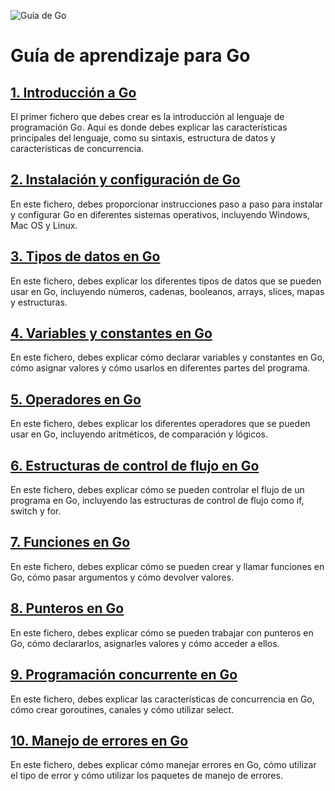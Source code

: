 ![Guía de Go](https://github.com/FuenRob/Tour-de-Go/images/guia-de-go.jpg)

# Guía de aprendizaje para Go

## [1. Introducción a Go](https://github.com/FuenRob/Tour-de-Go/blob/main/1.Introduccion.md)
El primer fichero que debes crear es la introducción al lenguaje de programación Go. Aquí es donde debes explicar las características principales del lenguaje, como su sintaxis, estructura de datos y características de concurrencia.

## [2. Instalación y configuración de Go](https://github.com/FuenRob/Tour-de-Go/blob/main/2.Instalacion-y-configuracion.md)
En este fichero, debes proporcionar instrucciones paso a paso para instalar y configurar Go en diferentes sistemas operativos, incluyendo Windows, Mac OS y Linux.

## [3. Tipos de datos en Go](https://github.com/FuenRob/Tour-de-Go/blob/main/3.Tipos-de-datos.md)
En este fichero, debes explicar los diferentes tipos de datos que se pueden usar en Go, incluyendo números, cadenas, booleanos, arrays, slices, mapas y estructuras.

## [4. Variables y constantes en Go](https://github.com/FuenRob/Tour-de-Go/blob/main/4.-Variables-y-constantes.md)
En este fichero, debes explicar cómo declarar variables y constantes en Go, cómo asignar valores y cómo usarlos en diferentes partes del programa.

## [5. Operadores en Go](https://github.com/FuenRob/Tour-de-Go/blob/main/5.Operadores.md)
En este fichero, debes explicar los diferentes operadores que se pueden usar en Go, incluyendo aritméticos, de comparación y lógicos.

## [6. Estructuras de control de flujo en Go](https://github.com/FuenRob/Tour-de-Go/blob/main/6.Estructuras-de-control.md)
En este fichero, debes explicar cómo se pueden controlar el flujo de un programa en Go, incluyendo las estructuras de control de flujo como if, switch y for.

## [7. Funciones en Go](https://github.com/FuenRob/Tour-de-Go/blob/main/7.Funciones.md)
En este fichero, debes explicar cómo se pueden crear y llamar funciones en Go, cómo pasar argumentos y cómo devolver valores.

## [8. Punteros en Go](https://github.com/FuenRob/Tour-de-Go/blob/main/8.Punteros.md)
En este fichero, debes explicar cómo se pueden trabajar con punteros en Go, cómo declararlos, asignarles valores y cómo acceder a ellos.

## [9. Programación concurrente en Go](https://github.com/FuenRob/Tour-de-Go/blob/main/9.Concurrencia.md)
En este fichero, debes explicar las características de concurrencia en Go, cómo crear goroutines, canales y cómo utilizar select.

## [10. Manejo de errores en Go](https://github.com/FuenRob/Tour-de-Go/blob/main/10.Manejo-de-errores.md)
En este fichero, debes explicar cómo manejar errores en Go, cómo utilizar el tipo de error y cómo utilizar los paquetes de manejo de errores.
